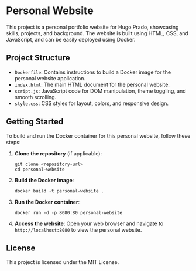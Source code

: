 # Personal Website

This project is a personal portfolio website for Hugo Prado, showcasing skills, projects, and background. The website is built using HTML, CSS, and JavaScript, and can be easily deployed using Docker.

## Project Structure

- `Dockerfile`: Contains instructions to build a Docker image for the personal website application.
- `index.html`: The main HTML document for the personal website.
- `script.js`: JavaScript code for DOM manipulation, theme toggling, and smooth scrolling.
- `style.css`: CSS styles for layout, colors, and responsive design.

## Getting Started

To build and run the Docker container for this personal website, follow these steps:

1. **Clone the repository** (if applicable):
   ```
   git clone <repository-url>
   cd personal-website
   ```

2. **Build the Docker image**:
   ```
   docker build -t personal-website .
   ```

3. **Run the Docker container**:
   ```
   docker run -d -p 8080:80 personal-website
   ```

4. **Access the website**:
   Open your web browser and navigate to `http://localhost:8080` to view the personal website.

## License

This project is licensed under the MIT License.